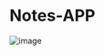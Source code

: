 # Notes-APP

![image](https://github.com/rithwhickpraharsha/Notes-APP/assets/92135998/65a17e0f-4fff-4de1-bda6-7f9e8cd15be2)
